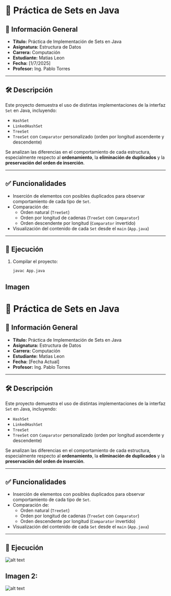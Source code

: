 # 🌳 Práctica de Sets en Java

## 📌 Información General

- **Título:** Práctica de Implementación de Sets en Java  
- **Asignatura:** Estructura de Datos  
- **Carrera:** Computación  
- **Estudiante:** Matias Leon  
- **Fecha:** [1/7/2025]  
- **Profesor:** Ing. Pablo Torres  

---

## 🛠️ Descripción

Este proyecto demuestra el uso de distintas implementaciones de la interfaz `Set` en Java, incluyendo:

- `HashSet`
- `LinkedHashSet`
- `TreeSet`
- `TreeSet` con `Comparator` personalizado (orden por longitud ascendente y descendente)

Se analizan las diferencias en el comportamiento de cada estructura, especialmente respecto al **ordenamiento**, la **eliminación de duplicados** y la **preservación del orden de inserción**.

---

## ✅ Funcionalidades

- Inserción de elementos con posibles duplicados para observar comportamiento de cada tipo de `Set`.
- Comparación de:
  - Orden natural (`TreeSet`)
  - Orden por longitud de cadenas (`TreeSet` con `Comparator`)
  - Orden descendente por longitud (`Comparator` invertido)
- Visualización del contenido de cada `Set` desde el `main` (`App.java`)

---

## 🚀 Ejecución

1. Compilar el proyecto:
   ```bash
   javac App.java

## Imagen
# 🌳 Práctica de Sets en Java

## 📌 Información General

- **Título:** Práctica de Implementación de Sets en Java  
- **Asignatura:** Estructura de Datos  
- **Carrera:** Computación  
- **Estudiante:** Matias Leon  
- **Fecha:** [Fecha Actual]  
- **Profesor:** Ing. Pablo Torres  

---

## 🛠️ Descripción

Este proyecto demuestra el uso de distintas implementaciones de la interfaz `Set` en Java, incluyendo:

- `HashSet`
- `LinkedHashSet`
- `TreeSet`
- `TreeSet` con `Comparator` personalizado (orden por longitud ascendente y descendente)

Se analizan las diferencias en el comportamiento de cada estructura, especialmente respecto al **ordenamiento**, la **eliminación de duplicados** y la **preservación del orden de inserción**.

---

## ✅ Funcionalidades

- Inserción de elementos con posibles duplicados para observar comportamiento de cada tipo de `Set`.
- Comparación de:
  - Orden natural (`TreeSet`)
  - Orden por longitud de cadenas (`TreeSet` con `Comparator`)
  - Orden descendente por longitud (`Comparator` invertido)
- Visualización del contenido de cada `Set` desde el `main` (`App.java`)

---

## 🚀 Ejecución
![alt text](<Captura de pantalla 2025-07-02 225030.png>)

## Imagen 2:
![alt text](<Captura de pantalla 2025-07-02 225050.png>)
